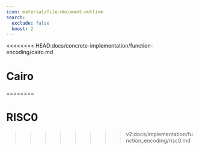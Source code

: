 ```yaml
---
icon: material/file-document-outline
search:
  exclude: false
  boost: 2
---
```


<<<<<<<< HEAD:docs/concrete-implementation/function-encoding/cairo.md
# Cairo
========
# RISC0
>>>>>>>> v2:docs/implementation/function_encoding/risc0.md
